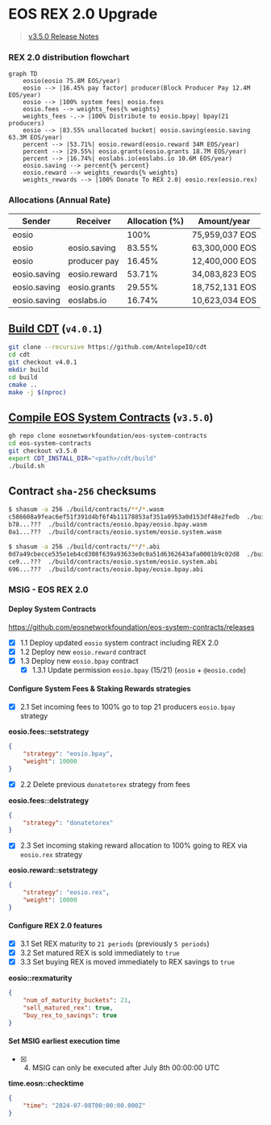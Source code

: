 # EOS REX 2.0 Upgrade

> [v3.5.0 Release Notes](https://github.com/eosnetworkfoundation/eos-system-contracts/releases/tag/v3.5.0)

### REX 2.0 distribution flowchart

```mermaid
graph TD
    eosio(eosio 75.8M EOS/year)
    eosio --> |16.45% pay factor| producer(Block Producer Pay 12.4M EOS/year)
    eosio --> |100% system fees| eosio.fees
    eosio.fees --> weights_fees{% weights}
    weights_fees -.-> |100% Distribute to eosio.bpay| bpay(21 producers)
    eosio --> |83.55% unallocated bucket| eosio.saving(eosio.saving 63.3M EOS/year)
    percent --> |53.71%| eosio.reward(eosio.reward 34M EOS/year)
    percent --> |29.55%| eosio.grants(eosio.grants 18.7M EOS/year)
    percent --> |16.74%| eoslabs.io(eoslabs.io 10.6M EOS/year)
    eosio.saving --> percent{% percent}
    eosio.reward --> weights_rewards{% weights}
    weights_rewards --> |100% Donate To REX 2.0| eosio.rex(eosio.rex)
```

### Allocations (Annual Rate)

| Sender | Receiver | Allocation (%)| Amount/year |
|--------|-------|------------|--------|
| eosio  |       | 100% | 75,959,037 EOS |
| eosio | eosio.saving | 83.55% | 63,300,000 EOS |
| eosio | producer pay | 16.45% | 12,400,000 EOS |
| eosio.saving | eosio.reward | 53.71% | 34,083,823 EOS |
| eosio.saving | eosio.grants | 29.55% | 18,752,131 EOS |
| eosio.saving | eoslabs.io | 16.74% | 10,623,034 EOS |

## [Build CDT](https://github.com/AntelopeIO/cdt) (`v4.0.1`)

```bash
git clone --recursive https://github.com/AntelopeIO/cdt
cd cdt
git checkout v4.0.1
mkdir build
cd build
cmake ..
make -j $(nproc)
```

## [Compile EOS System Contracts](https://github.com/eosnetworkfoundation/eos-system-contracts/releases/tag/v3.5.0) (`v3.5.0`)

```bash
gh repo clone eosnetworkfoundation/eos-system-contracts
cd eos-system-contracts
git checkout v3.5.0
export CDT_INSTALL_DIR="<path>/cdt/build"
./build.sh
```

## Contract `sha-256` checksums
```bash
$ shasum -a 256 ./build/contracts/**/*.wasm
c586608a9feac6ef51f391d4bf6f4b11178853af351a0953a0d153df48e2fedb  ./build/contracts/eosio.reward/eosio.reward.wasm
b78...???  ./build/contracts/eosio.bpay/eosio.bpay.wasm
0a1...???  ./build/contracts/eosio.system/eosio.system.wasm
```

```bash
$ shasum -a 256 ./build/contracts/**/*.abi
0d7a49cbecce535e1eb4cd308f639a93633e0c0a51d6362643afa0001b9c02d8  ./build/contracts/eosio.reward/eosio.reward.abi
ce9...???  ./build/contracts/eosio.system/eosio.system.abi
696...???  ./build/contracts/eosio.bpay/eosio.bpay.abi
```

### MSIG - EOS REX 2.0

#### Deploy System Contracts

https://github.com/eosnetworkfoundation/eos-system-contracts/releases

- [x] 1.1 Deploy updated `eosio` system contract including REX 2.0
- [x] 1.2 Deploy new `eosio.reward` contract
- [x] 1.3 Deploy new `eosio.bpay` contract
  - [x] 1.3.1 Update permission `eosio.bpay` (15/21) (`eosio` + `@eosio.code`)

#### Configure System Fees & Staking Rewards strategies

- [x] 2.1 Set incoming fees to 100% go to top 21 producers `eosio.bpay` strategy

**eosio.fees::setstrategy**
```json
{
    "strategy": "eosio.bpay",
    "weight": 10000
}
```

- [x] 2.2 Delete previous `donatetorex` strategy from fees

**eosio.fees::delstrategy**
```json
{
    "strategy": "donatetorex"
}
```

- [x] 2.3 Set incoming staking reward allocation to 100% going to REX via `eosio.rex` strategy

**eosio.reward::setstrategy**

```json
{
    "strategy": "eosio.rex",
    "weight": 10000
}
```

#### Configure REX 2.0 features

- [x] 3.1 Set REX maturity to `21 periods` (previously `5 periods`)
- [x] 3.2 Set matured REX is sold immediately to `true`
- [x] 3.3 Set buying REX is moved immediately to REX savings to `true`

**eosio::rexmaturity**
```json
{
    "num_of_maturity_buckets": 21,
    "sell_matured_rex": true,
    "buy_rex_to_savings": true
}
```

#### Set MSIG earliest execution time

- [x] 4. MSIG can only be executed after July 8th 00:00:00 UTC

**time.eosn::checktime**

```json
{
    "time": "2024-07-08T00:00:00.000Z"
}
```